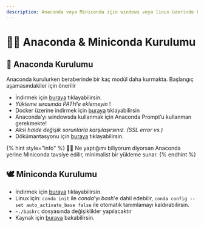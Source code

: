```yaml
---
description: Anaconda veya Miniconda için windows veya linux üzerinde kurulum işlemleri
---
```


# 👷‍♂️ Anaconda & Miniconda Kurulumu

## 🐍 Anaconda Kurulumu

Anaconda kurulurken beraberinde bir kaç modül daha kurmakta. Başlangıç aşamasındakiler için önerilir

* İndirmek için [buraya](https://hub.docker.com/r/continuumio/anaconda3/) tıklayabilirsin.
* _Yükleme sırasında PATH’e eklemeyin_ !
* Docker üzerine indirmek için [buraya](https://hub.docker.com/r/continuumio/anaconda3/) tıklayabilirsin
* Anaconda’yı windowsda kullanmak için Anaconda Prompt’u kullanman gerekmekte!
* _Aksi halde değişik sorunlarla karşılaşırsınız. (SSL error vs.)_
* Dökümantasyonu için [buraya](https://docs.anaconda.com/) tıklayabilirsin.

{% hint style="info" %}
💁‍♂️ Ne yaptığımı biliyorum diyorsan Anaconda yerine Miniconda tavsiye edilir, minimalist bir yükleme sunar.
{% endhint %}

## 🕊️ Miniconda Kurulumu

* İndirmek için [buraya](https://docs.conda.io/en/latest/miniconda.html) tıklayabilirsin.
* Linux için: `conda init` ile _conda_'yı _bash_'e dahil edebilir, `conda config --set auto_activate_base false` ile otomatik tanımlamayı kaldırabilirsin.
* `~./bashrc` dosyasında değişiklikler yapılacaktır
* Kaynak için [buraya](https://docs.anaconda.com/anaconda/install/silent-mode/#linux-macos) bakabilirsin.

